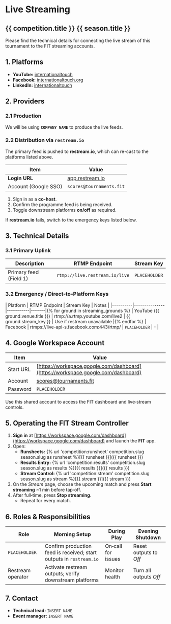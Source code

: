# Live Streaming

## {{ competition.title }} {{ season.title }}

Please find the technical details for connecting the live stream of this tournament to the FIT streaming accounts.

## 1. Platforms

- **YouTube:** [internationaltouch](https://youtube.com/internationaltouch)
- **Facebook:** [internationaltouch.org](https://www.facebook.com/internationaltouch.org)
- **LinkedIn:** [internationaltouch](https://www.linkedin.com/company/internationaltouch)

## 2. Providers

### 2.1 Production

We will be using **`COMPANY NAME`** to produce the live feeds.

### 2.2 Distribution via `restream.io`

The primary feed is pushed to **restream.io**, which can re-cast to the platforms listed above.

| Item                 | Value                                       |
| -------------------- | ------------------------------------------- |
| **Login URL**        | [app.restream.io](https://app.restream.io/) |
| Account (Google SSO) | `scores@tournaments.fit`                    |

1. Sign in as a **co-host**.
2. Confirm the programme feed is being received.
3. Toggle downstream platforms **on/off** as required.

If **restream.io** fails, switch to the emergency keys listed below.

## 3. Technical Details

### 3.1 Primary Uplink

| Description            | RTMP Endpoint                  | Stream Key    |
| ---------------------- | ------------------------------ | ------------- |
| Primary feed (Field 1) | `rtmp://live.restream.io/live` | `PLACEHOLDER` |

### 3.2 Emergency / Direct-to-Platform Keys

| Platform | RTMP Endpoint | Stream Key | Notes |
|----------|---------------|-----------|-------|{% for ground in streaming_grounds %}
| YouTube ({{ ground.venue.title }}) | rtmp://a.rtmp.youtube.com/live2 | {{ ground.stream_key }} | Use if restream unavailable |{% endfor %}
| Facebook | rtmps://live-api-s.facebook.com:443/rtmp/ | `PLACEHOLDER` | - |

## 4. Google Workspace Account

| Item      | Value                                                                            |
| --------- | -------------------------------------------------------------------------------- |
| Start URL | [https://workspace.google.com/dashboard](https://workspace.google.com/dashboard) |
| Account   | scores@tournaments.fit                                                           |
| Password  | `PLACEHOLDER`                                                                    |

Use this shared account to access the FIT dashboard and live‑stream controls.

## 5. Operating the FIT Stream Controller

1. **Sign in** at [https://workspace.google.com/dashboard](https://workspace.google.com/dashboard) and launch the **FIT** app.
2. Open:
      - **Runsheets:** {% url 'competition:runsheet' competition.slug season.slug as runsheet %}[{{ runsheet }}]({{ runsheet }})
      - **Results Entry:** {% url 'competition:results' competition.slug season.slug as results %}[{{ results }}]({{ results }})
      - **Stream Control:** {% url 'competition:stream' competition.slug season.slug as stream %}[{{ stream }}]({{ stream }})
3. On the _Stream_ page, choose the upcoming match and press **Start streaming** ~1 min before tap‑off.
4. After full‑time, press **Stop streaming**.
      - Repeat for every match.

## 6. Roles & Responsibilities

| Role                              | Morning Setup                                                       | During Play                                    | Evening Shutdown       |
| --------------------------------- | ------------------------------------------------------------------- | ---------------------------------------------- | ---------------------- |
| `PLACEHOLDER`                     | Confirm production feed is received; start outputs in `restream.io` | On‑call for issues                             | Reset outputs to _Off_ |
| Restream operator                 | Activate restream outputs; verify downstream platforms              | Monitor health                                 | Turn all outputs _Off_ |

## 7. Contact

- **Technical lead:** `INSERT NAME`
- **Event manager:** `INSERT NAME`
